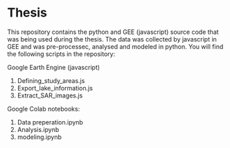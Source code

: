 # Thesis
This repository contains the python and GEE (javascript) source code that was being used during the thesis. The data was collected by javascript in GEE and was pre-processec, analysed and modeled in python. You will find the following scripts in the repository:

Google Earth Engine (javascript) 
1. Defining_study_areas.js
2. Export_lake_information.js
3. Extract_SAR_images.js

Google Colab notebooks:
1. Data preperation.ipynb
2. Analysis.ipynb
3. modeling.ipynb


